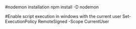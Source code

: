 #nodemon installation 
npm install -D nodemon

#Enable script execution in windows with the current user 
Set-ExecutionPolicy RemoteSigned -Scope CurrentUser